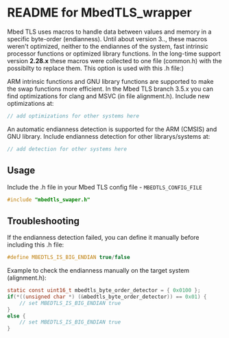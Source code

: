 # README for MbedTLS_wrapper
Mbed TLS uses macros to handle data between values and memory in a specific byte-order (endianness).
Until about version 3.., these macros weren't optimized, neither to the endiannes of the system, fast intrinsic processor functions or optimized library functions.
In the long-time support version **2.28.x** these macros were collected to one file (common.h) with the possibilty to replace them.
This option is used with this .h file:)

ARM intrinsic functions and GNU library functions are supported to make the swap functions more efficient.
In the Mbed TLS branch 3.5.x you can find optimizations for clang and MSVC (in file alignment.h).
Include new optimizations at:
```c
// add optimizations for other systems here
```

An automatic endianness detection is supported for the ARM (CMSIS) and GNU library.
Include endianness detection for other librarys/systems at:
```c
// add detection for other systems here
```

## Usage
Include the .h file in your Mbed TLS config file - ```MBEDTLS_CONFIG_FILE```
```c
#include "mbedtls_swaper.h"
```
## Troubleshooting
If the endianness detection failed, you can define it manually before including this .h file:
```c
#define MBEDTLS_IS_BIG_ENDIAN true/false
```
Example to check the endianness manually on the target system (alignment.h):
```c
static const uint16_t mbedtls_byte_order_detector = { 0x0100 };
if(*((unsigned char *) (&mbedtls_byte_order_detector)) == 0x01) {
    // set MBEDTLS_IS_BIG_ENDIAN true
}
else {
    // set MBEDTLS_IS_BIG_ENDIAN true
}
```
